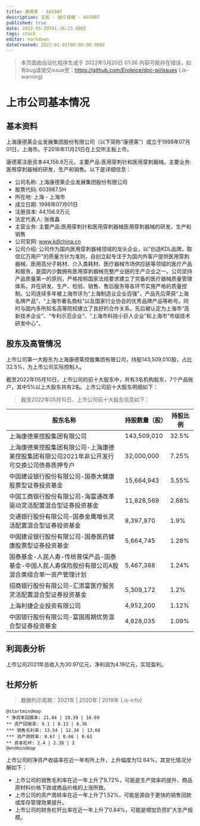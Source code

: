 ```yaml
---
title: 康德莱 - 603987
description: 主板 - 医疗保健 - 603987
published: true
date: 2022-05-20T01:36:23.000Z
tags: stock
editor: markdown
dateCreated: 2022-01-01T00:00:00.000Z
---
```


> 本页面由自动化程序生成于 2022年5月20日 01:36
> 内容可能存在错误，如有bug请提交issue至：https://github.com/Eroleice/doc-pi/issues
{.is-warning}

# 上市公司基本情况

## 基本资料

上海康德莱企业发展集团股份有限公司（以下简称“康德莱”）成立于1998年07月01日，上海市。于2016年11月21日在上交所主板上市。

康德莱注册资本44,156.9万元，主要产品:医用穿刺针和医用穿刺器械。主要业务:医用穿刺器械的研发，生产和销售。以下是详细信息：

- 公司名称: 上海康德莱企业发展集团股份有限公司
- 股票代码: 603987.SH
- 所在地: 上海 - 上海市
- 成立日期: 1998年07月01日
- 注册资本: 44,156.9万元
- 法定代表人: 张维鑫
- 主营业务: 主要产品:医用穿刺针和医用穿刺器械医用穿刺器械的研发，生产和销售
- 公司官网: www.kdlchina.cn
- 公司介绍: 公司作为国内医用穿刺器械领域的龙头企业，以“创造KDL品牌，取信亿万用户”的质量方针为准则，自创立起专注于为国内外客户提供医用穿刺器械、医用高分子耗材、介入类耗材、医疗器械市场供应链等领域的医疗产品和服务，是国内少数拥有医用穿刺器械完整产业链的生产企业之一。公司坚持产品质量第一的原则，严格按照国家法规要求建立了完备的医疗器械质量管理体系，并在研发、生产、检验、销售、售后服务等各环节实施严格的质量控制。公司连续多年被上海市评为“上海制造业企业百强”，产品先后荣获“上海名牌产品”、“上海市著名商标”以及国家行业协会的优秀品牌产品等称号。同时与国内多所知名高等院校建立了良好的合作关系，先后被认定为上海市“高新技术企业”、“专利示范企业”、“上海市科技小巨人企业”和上海市“市级技术研发中心”。


## 股东及高管情况

上市公司第一大股东为上海康德莱控股集团有限公司，持股143,509,010股，占比32.5%，为上市公司实际控制人。

截至2022年05月10日，上市公司的前十大股东中，共有3名机构股东，7个产品账户，其中5%以上大股东共有2名。上市公司前十大股东明细如下：

> 截至2022年05月10日，上市公司前十大股东信息如下：

| 股东名称 | 持股数量（股） | 持股比例 |
| --- | --- | --- |
| 上海康德莱控股集团有限公司 | 143,509,010 | 32.5% |
| 上海康德莱控股集团有限公司-上海康德莱控股集团有限公司2021年非公开发行可交换公司债券质押专户 | 32,000,000 | 7.25% |
| 中国建设银行股份有限公司-国泰大健康股票型证券投资基金 | 15,664,943 | 3.55% |
| 中国工商银行股份有限公司-海富通改革驱动灵活配置混合型证券投资基金 | 11,828,569 | 2.68% |
| 交通银行股份有限公司-国泰金鹰增长灵活配置混合型证券投资基金 | 8,397,970 | 1.9% |
| 中国建设银行股份有限公司-国泰医药健康股票型证券投资基金 | 5,664,745 | 1.28% |
| 国泰基金-人民人寿-传统普保产品-国泰基金-中国人民人寿保险股份有限公司A股混合类组合单一资产管理计划 | 5,467,388 | 1.24% |
| 招商银行股份有限公司-汇添富医疗服务灵活配置混合型证券投资基金 | 5,309,172 | 1.2% |
| 上海利捷企业投资有限公司 | 4,952,200 | 1.12% |
| 中国银行股份有限公司-富国周期优势混合型证券投资基金 | 4,828,035 | 1.09% |




## 利润表分析

上市公司2021年总收入为30.97亿元，净利润为4.19亿元，实现盈利。

## 杜邦分析

> 数据列示周期：2021年 | 2020年 | 2019年
{.is-info}

```plantuml
@startmindmap
* 净资本回报率: 21.84 | 19.39 | 16.69
** 资产回报率: 9.1 | 8.13 | 8.36
*** 销售毛利率: 13.54 | 12.34 | 13.68
*** 资产周转率: 0.67 | 0.66 | 0.61
** 资本杠杆: 2.4 | 2.38 | 2
@endmindmap
```

上市公司的净资产收益率在近一年有所上升，上升幅度为12.64%，其变化情况分解如下：
- 上市公司的销售毛利率在近一年上升了9.72%，可能是生产效率的提升、商品原材料价格下跌或商品价格的上涨所致。
- 上市公司的资产周转率在近一年上升了1.52%，可能是源自于更快的销售回款或库存管理效果提升。
- 上市公司的财务杠杆比率在近一年上升了0.84%，可能是增加负债扩大生产规模。


